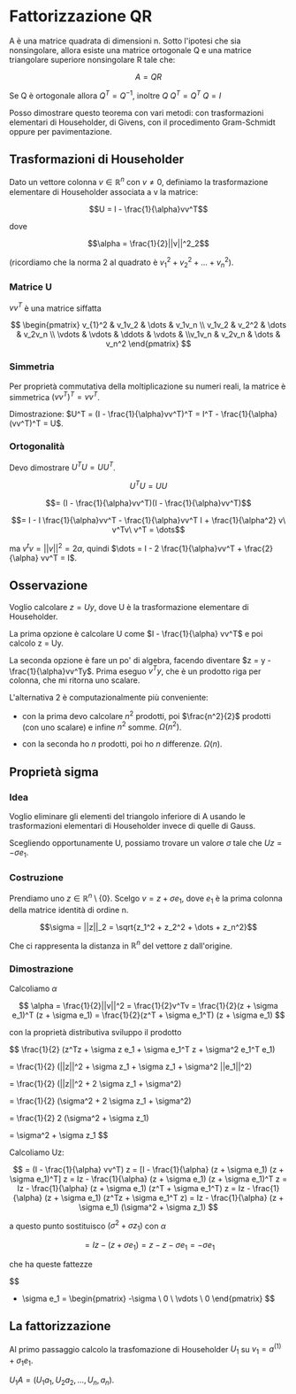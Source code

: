 # Fattorizzazione QR

A è una matrice quadrata di dimensioni n. Sotto l'ipotesi che sia nonsingolare, allora esiste una matrice
ortogonale Q e una matrice triangolare superiore nonsingolare R tale che:

$$A = QR$$

Se Q è ortogonale allora $Q^T = Q^{-1}$, inoltre $Q\ Q^T = Q^T\ Q = I$

Posso dimostrare questo teorema con vari metodi: con trasformazioni elementari di Householder, di Givens,
con il procedimento Gram-Schmidt oppure per pavimentazione.

## Trasformazioni di Householder

Dato un vettore colonna $v \in \mathbb{R}^n$ con $v \ne 0$, definiamo la trasformazione elementare di Householder
associata a v la matrice:

$$U = I - \frac{1}{\alpha}vv^T$$

dove

$$\alpha = \frac{1}{2}||v||^2_2$$

(ricordiamo che la norma 2 al quadrato è $v_1^2 + v_2^2 + \dots + v_n^2$).

### Matrice U

$vv^T$ è una matrice siffatta

$$
\begin{pmatrix} v_{1}^2 & v_1v_2 & \dots & v_1v_n \\ v_1v_2 & v_2^2 & \dots & v_2v_n \\ \vdots & \vdots & \ddots & \vdots & \\v_1v_n & v_2v_n & \dots & v_n^2 \end{pmatrix}
$$

### Simmetria

Per proprietà commutativa della moltiplicazione su numeri reali, la matrice è simmetrica $(vv^T)^T = vv^T$.

Dimostrazione: $U^T = (I - \frac{1}{\alpha}vv^T)^T = I^T - \frac{1}{\alpha}(vv^T)^T = U$.

### Ortogonalità

Devo dimostrare $U^TU = UU^T$.

$$U^TU = UU$$

$$= (I - \frac{1}{\alpha}vv^T)(I - \frac{1}{\alpha}vv^T)$$

$$= I - I \frac{1}{\alpha}vv^T - \frac{1}{\alpha}vv^T I + \frac{1}{\alpha^2} v\ v^Tv\ v^T = \dots$$

ma $v^tv = ||v||^2 = 2\alpha$, quindi $\dots = I - 2 \frac{1}{\alpha}vv^T + \frac{2}{\alpha} vv^T = I$.

## Osservazione

Voglio calcolare $z = Uy$, dove U è la trasformazione elementare di Householder.

La prima opzione è calcolare U come $I - \frac{1}{\alpha} vv^T$ e poi
calcolo z = Uy.

La seconda opzione è fare un po' di algebra, facendo diventare
$z = y - \frac{1}{\alpha}vv^Ty$.
Prima eseguo $v^Ty$, che è un prodotto riga per colonna, che mi ritorna uno scalare.

L'alternativa 2 è computazionalmente più conveniente:

- con la prima devo calcolare $n^2$ prodotti, poi $\frac{n^2}{2}$ prodotti (con uno scalare) e infine $n^2$ somme.
$\Omega(n^2)$.

- con la seconda ho $n$ prodotti, poi ho $n$ differenze. $\Omega(n)$.

## Proprietà sigma

### Idea

Voglio eliminare gli elementi del triangolo inferiore di A usando le trasformazioni elementari di Householder invece
di quelle di Gauss.

Scegliendo opportunamente U, possiamo trovare un valore $\sigma$ tale che $Uz = - \sigma e_1$.

### Costruzione

Prendiamo uno $z \in \mathbb{R}^n \setminus \{0\}$. Scelgo $v = z + \sigma e_1$, dove $e_1$ è la prima colonna della
matrice identità di ordine n.

$$\sigma = ||z||_2 = \sqrt{z_1^2 + z_2^2 + \dots + z_n^2}$$

Che ci rappresenta la distanza in $\mathbb{R}^n$ del vettore z dall'origine.

### Dimostrazione

Calcoliamo $\alpha$

$$
\alpha = \frac{1}{2}||v||^2
= \frac{1}{2}v^Tv
= \frac{1}{2}(z + \sigma e_1)^T (z + \sigma e_1)
= \frac{1}{2}(z^T + \sigma e_1^T) (z + \sigma e_1)
$$

con la proprietà distributiva sviluppo il prodotto

$$
\frac{1}{2} (z^Tz + \sigma z e_1 + \sigma e_1^T z + \sigma^2 e_1^T e_1)

= \frac{1}{2} (||z||^2 + \sigma z_1 + \sigma z_1 + \sigma^2 ||e_1||^2)

= \frac{1}{2} (||z||^2 + 2 \sigma z_1 + \sigma^2)

= \frac{1}{2} (\sigma^2 + 2 \sigma z_1 + \sigma^2)

= \frac{1}{2} 2 (\sigma^2 + \sigma z_1)

= \sigma^2 + \sigma z_1
$$

Calcoliamo Uz:

$$
= (I - \frac{1}{\alpha} vv^T) z
= [I - \frac{1}{\alpha} (z + \sigma e_1) (z + \sigma e_1)^T] z
= Iz - \frac{1}{\alpha} (z + \sigma e_1) (z + \sigma e_1)^T z
= Iz - \frac{1}{\alpha} (z + \sigma e_1) (z^T + \sigma e_1^T) z
= Iz - \frac{1}{\alpha} (z + \sigma e_1) (z^Tz + \sigma e_1^T z)
= Iz - \frac{1}{\alpha} (z + \sigma e_1) (\sigma^2 + \sigma z_1)
$$

a questo punto sostituisco $(\sigma^2 + \sigma z_1)$ con $\alpha$

$$
= Iz - (z + \sigma e_1) = z - z - \sigma e_1 = - \sigma e_1
$$

che ha queste fattezze

$$
- \sigma e_1 = \begin{pmatrix} -\sigma \\ 0 \\ \vdots \\ 0 \end{pmatrix}
$$

## La fattorizzazione

Al primo passaggio calcolo la trasfomazione di Householder $U_1$ su $v_1 = a^{(1)} + \sigma_1 e_1$.

$U_1A = (U_1a_1, U_2a_2, \dots, U_n,a_n)$.

